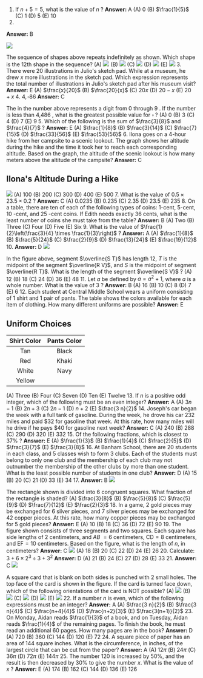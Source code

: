 1. If $n+5=5$, what is the value of $n$ ?
**Answer:** A
(A) 0
(B) $\frac{1}{5}$
(C) 1
(D) 5
(E) 10
2. 
**Answer:** B

![](https://cdn.mathpix.com/cropped/2025_07_31_dc2e3d22c70b1617b86dg-01.jpg?height=139&width=700&top_left_y=760&top_left_x=265)

The sequence of shapes above repeats indefinitely as shown. Which shape is the 12th shape in the sequence?
(A)
![](https://cdn.mathpix.com/cropped/2025_07_31_dc2e3d22c70b1617b86dg-01.jpg?height=134&width=137&top_left_y=1088&top_left_x=327)
(B)
![](https://cdn.mathpix.com/cropped/2025_07_31_dc2e3d22c70b1617b86dg-01.jpg?height=131&width=142&top_left_y=1238&top_left_x=327)
(C)
![](https://cdn.mathpix.com/cropped/2025_07_31_dc2e3d22c70b1617b86dg-01.jpg?height=129&width=142&top_left_y=1391&top_left_x=330)
(D)
![](https://cdn.mathpix.com/cropped/2025_07_31_dc2e3d22c70b1617b86dg-01.jpg?height=128&width=128&top_left_y=1557&top_left_x=332)
(E)
![](https://cdn.mathpix.com/cropped/2025_07_31_dc2e3d22c70b1617b86dg-01.jpg?height=129&width=123&top_left_y=1708&top_left_x=329)
3. There were 20 illustrations in Julio's sketch pad. While at a museum, he drew $x$ more illustrations in the sketch pad. Which expression represents the total number of illustrations in Julio's sketch pad after his museum visit?
**Answer:** E
(A) $\frac{x}{20}$
(B) $\frac{20}{x}$
(C) $20 x$
(D) $20-x$
(E) $20+x$
4. $4, \square 86$
**Answer:** C

The in the number above represents a digit from 0 through 9 . If the number is less than 4,486 , what is the greatest possible value for $\square$ ?
(A) 0
(B) 3
(C) 4
(D) 7
(E) 9
5. Which of the following is the sum of $\frac{3}{8}$ and $\frac{4}{7}$ ?
**Answer:** E
(A) $\frac{1}{8}$
(B) $\frac{3}{14}$
(C) $\frac{7}{15}$
(D) $\frac{33}{56}$
(E) $\frac{53}{56}$
6. Ilona goes on a 4-hour hike from her campsite to a scenic lookout. The graph shows her altitude during the hike and the time it took her to reach each corresponding altitude. Based on the graph, the altitude of the scenic lookout is how many meters above the altitude of the campsite?
**Answer:** C

## Ilona's Altitude During a Hike

![](https://cdn.mathpix.com/cropped/2025_07_31_dc2e3d22c70b1617b86dg-02.jpg?height=453&width=665&top_left_y=847&top_left_x=264)
(A) 100
(B) 200
(C) 300
(D) 400
(E) 500
7. What is the value of $0.5 \times 23.5 \times 0.2$ ?
**Answer:** C
(A) 0.0235
(B) 0.235
(C) 2.35
(D) 23.5
(E) 235
8. On a table, there are ten of each of the following types of coins: 1-cent, 5-cent, 10 -cent, and 25 -cent coins. If Edith needs exactly 36 cents, what is the least number of coins she must take from the table?
**Answer:** B
(A) Two
(B) Three
(C) Four
(D) Five
(E) Six
9. What is the value of $\frac{1}{2}\left(\frac{3}{4} \times \frac{1}{3}\right)$ ?
**Answer:** A
(A) $\frac{1}{8}$
(B) $\frac{5}{24}$
(C) $\frac{2}{9}$
(D) $\frac{13}{24}$
(E) $\frac{19}{12}$
10.
**Answer:** D
![](https://cdn.mathpix.com/cropped/2025_07_31_dc2e3d22c70b1617b86dg-02.jpg?height=80&width=665&top_left_y=1489&top_left_x=1240)

In the figure above, segment $\overline{S T}$ has length 12, $T$ is the midpoint of the segment $\overline{R V}$, and $S$ is the midpoint of segment $\overline{R T}$. What is the length of the segment $\overline{S V}$ ?
(A) 12
(B) 18
(C) 24
(D) 36
(E) 48
11. Let $a$ be defined by $a=a^{2}+1$, where $a$ is a whole number. What is the value of 3 ?
**Answer:** B
(A) 16
(B) 10
(C) 8
(D) 7
(E) 6
12. Each student at Central Middle School wears a uniform consisting of 1 shirt and 1 pair of pants. The table shows the colors available for each item of clothing. How many different uniforms are possible?
**Answer:** E

## Uniform Choices

| Shirt Color | Pants Color |
| :---: | :---: |
| Tan | Black |
| Red | Khaki |
| White | Navy |
| Yellow |  |

(A) Three
(B) Four
(C) Seven
(D) Ten
(E) Twelve
13. If $n$ is a positive odd integer, which of the following must be an even integer?
**Answer:** A
(A) $3 n-1$
(B) $2 n+3$
(C) $2 n-1$
(D) $n+2$
(E) $\frac{3 n}{2}$
14. Joseph's car began the week with a full tank of gasoline. During the week, he drove his car 232 miles and paid \$32 for gasoline that week. At this rate, how many miles will he drive if he pays $\$ 40$ for gasoline next week?
**Answer:** C
(A) 240
(B) 288
(C) 290
(D) 320
(E) 332
15. Of the following fractions, which is closest to $37 \%$ ?
**Answer:** E
(A) $\frac{1}{3}$
(B) $\frac{1}{4}$
(C) $\frac{2}{5}$
(D) $\frac{3}{7}$
(E) $\frac{3}{8}$
16. At Banham School, there are 20 students in each class, and 5 classes wish to form 3 clubs. Each of the students must belong to only one club and the membership of each club may not outnumber the membership of the other clubs by more than one student. What is the least possible number of students in one club?
**Answer:** D
(A) 15
(B) 20
(C) 21
(D) 33
(E) 34
17.
**Answer:** B
![](https://cdn.mathpix.com/cropped/2025_07_31_dc2e3d22c70b1617b86dg-04.jpg?height=264&width=389&top_left_y=1099&top_left_x=266)

The rectangle shown is divided into 6 congruent squares. What fraction of the rectangle is shaded?
(A) $\frac{3}{8}$
(B) $\frac{5}{8}$
(C) $\frac{5}{9}$
(D) $\frac{7}{12}$
(E) $\frac{2}{3}$
18. In a game, 2 gold pieces may be exchanged for 6 silver pieces, and 7 silver pieces may be exchanged for 42 copper pieces. At this rate, how many copper pieces may be exchanged for 5 gold pieces?
**Answer:** E
(A) 10
(B) 18
(C) 36
(D) 72
(E) 90
19. The figure shown consists of three segments and two squares. Each square has side lengths of 2 centimeters, and $A B$ $=6$ centimeters, $\mathrm{CD}=8$ centimeters, and $\mathrm{EF}=10$ centimeters. Based on the figure, what is the length of $n$, in centimeters?
**Answer:** C
![](https://cdn.mathpix.com/cropped/2025_07_31_dc2e3d22c70b1617b86dg-04.jpg?height=275&width=673&top_left_y=1380&top_left_x=1241)
(A) 18
(B) 20
(C) 22
(D) 24
(E) 26
20. Calculate: $3+6 \times 2^{3} \div 3+3^{2}$
**Answer:** D
(A) 21
(B) 24
(C) 27
(D) 28
(E) 33
21.
**Answer:** C
![](https://cdn.mathpix.com/cropped/2025_07_31_dc2e3d22c70b1617b86dg-05.jpg?height=277&width=275&top_left_y=290&top_left_x=1256)

A square card that is blank on both sides is punched with 2 small holes. The top face of the card is shown in the figure. If the card is turned face down, which of the following orientations of the card is NOT possible?
(A)
![](https://cdn.mathpix.com/cropped/2025_07_31_dc2e3d22c70b1617b86dg-05.jpg?height=291&width=288&top_left_y=884&top_left_x=1309)
(B)
![](https://cdn.mathpix.com/cropped/2025_07_31_dc2e3d22c70b1617b86dg-05.jpg?height=278&width=278&top_left_y=1200&top_left_x=1314)
(C)
![](https://cdn.mathpix.com/cropped/2025_07_31_dc2e3d22c70b1617b86dg-05.jpg?height=275&width=275&top_left_y=1505&top_left_x=1315)
(D)
![](https://cdn.mathpix.com/cropped/2025_07_31_dc2e3d22c70b1617b86dg-05.jpg?height=269&width=269&top_left_y=1809&top_left_x=1318)
(E)
![](https://cdn.mathpix.com/cropped/2025_07_31_dc2e3d22c70b1617b86dg-05.jpg?height=264&width=264&top_left_y=2118&top_left_x=1321)
22. If a number $n$ is even, which of the following expressions must be an integer?
**Answer:** A
(A) $\frac{3 n}{2}$
(B) $\frac{3 n}{4}$
(C) $\frac{n+4}{4}$
(D) $\frac{n+2}{3}$
(E) $\frac{3(n+1)}{2}$
23. On Monday, Aidan reads $\frac{1}{3}$ of a book, and on Tuesday, Aidan reads $\frac{1}{4}$ of the remaining pages. To finish the book, he must read an additional 60 pages. How many pages are in the book?
**Answer:** D
(A) 720
(B) 360
(C) 144
(D) 120
(E) 72
24. A square piece of paper has an area of 144 square inches. What is the circumference, in inches, of the largest circle that can be cut from the paper?
**Answer:** A
(A) $12 \pi$
(B) $24 \pi$
(C) $36 \pi$
(D) $72 \pi$
(E) $144 \pi$
25. The number 120 is increased by $50 \%$, and the result is then decreased by $30 \%$ to give the number $x$. What is the value of $x$ ?
**Answer:** E
(A) 174
(B) 162
(C) 144
(D) 136
(E) 126